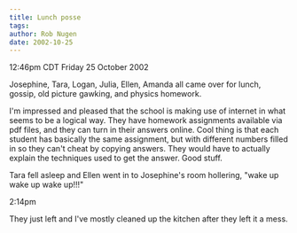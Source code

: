 ```yaml
---
title: Lunch posse
tags: 
author: Rob Nugen
date: 2002-10-25
---
```


<p class=date>12:46pm CDT Friday 25 October 2002</p>

<p>Josephine, Tara, Logan, Julia, Ellen, Amanda all came over for
lunch, gossip, old picture gawking, and physics homework.</p>

<p>I'm impressed and pleased that the school is making use of internet
in what seems to be a logical way.  They have homework assignments
available via pdf files, and they can turn in their answers online.
Cool thing is that each student has basically the same assignment, but
with different numbers filled in so they can't cheat by copying
answers.  They would have to actually explain the techniques used to
get the answer.  Good stuff.</p>

<p>Tara fell asleep and Ellen went in to Josephine's room hollering,
"wake up wake up wake up!!!"</p>

<p class=date>2:14pm</p>

<p>They just left and I've mostly cleaned up the kitchen after they
left it a mess.</p>

